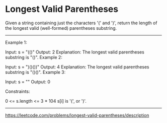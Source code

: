 # Longest Valid Parentheses

Given a string containing just the characters '(' and ')', return the length of the longest valid (well-formed) parentheses substring.

---

Example 1:

Input: s = "(()"
Output: 2
Explanation: The longest valid parentheses substring is "()".
Example 2:

Input: s = ")()())"
Output: 4
Explanation: The longest valid parentheses substring is "()()".
Example 3:

Input: s = ""
Output: 0

Constraints:

0 <= s.length <= 3 \* 104
s[i] is '(', or ')'.

---

https://leetcode.com/problems/longest-valid-parentheses/description

